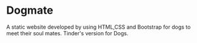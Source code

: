 # Dogmate
A static website developed  by using HTML,CSS and Bootstrap for dogs to meet their soul mates. Tinder's version for Dogs.
